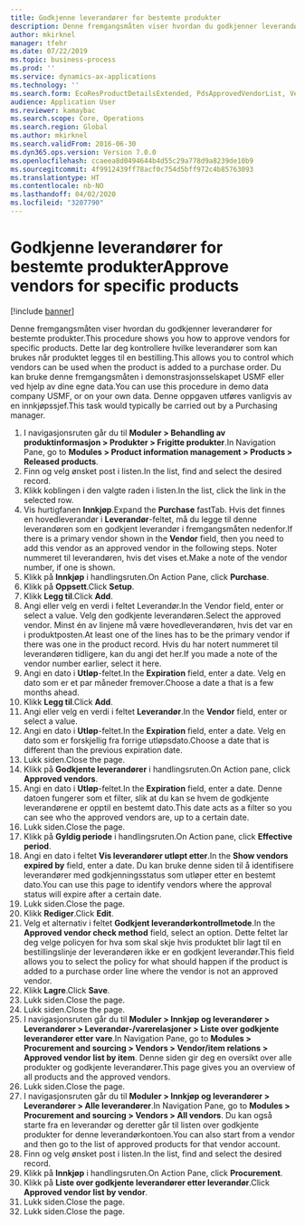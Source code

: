 ```yaml
---
title: Godkjenne leverandører for bestemte produkter
description: Denne fremgangsmåten viser hvordan du godkjenner leverandører for bestemte produkter.
author: mkirknel
manager: tfehr
ms.date: 07/22/2019
ms.topic: business-process
ms.prod: ''
ms.service: dynamics-ax-applications
ms.technology: ''
ms.search.form: EcoResProductDetailsExtended, PdsApprovedVendorList, VendTable
audience: Application User
ms.reviewer: kamaybac
ms.search.scope: Core, Operations
ms.search.region: Global
ms.author: mkirknel
ms.search.validFrom: 2016-06-30
ms.dyn365.ops.version: Version 7.0.0
ms.openlocfilehash: ccaeea8d0494644b4d55c29a778d9a8239de10b9
ms.sourcegitcommit: 4f9912439ff78acf0c754d5bff972c4b85763093
ms.translationtype: HT
ms.contentlocale: nb-NO
ms.lasthandoff: 04/02/2020
ms.locfileid: "3207790"
---
```

# <a name="approve-vendors-for-specific-products"></a><span data-ttu-id="315d4-103">Godkjenne leverandører for bestemte produkter</span><span class="sxs-lookup"><span data-stu-id="315d4-103">Approve vendors for specific products</span></span>

[!include [banner](../../includes/banner.md)]

<span data-ttu-id="315d4-104">Denne fremgangsmåten viser hvordan du godkjenner leverandører for bestemte produkter.</span><span class="sxs-lookup"><span data-stu-id="315d4-104">This procedure shows you how to approve vendors for specific products.</span></span> <span data-ttu-id="315d4-105">Dette lar deg kontrollere hvilke leverandører som kan brukes når produktet legges til en bestilling.</span><span class="sxs-lookup"><span data-stu-id="315d4-105">This allows you to control which vendors can be used when the product is added to a purchase order.</span></span> <span data-ttu-id="315d4-106">Du kan bruke denne fremgangsmåten i demonstrasjonsselskapet USMF eller ved hjelp av dine egne data.</span><span class="sxs-lookup"><span data-stu-id="315d4-106">You can use this procedure in demo data company USMF, or on your own data.</span></span> <span data-ttu-id="315d4-107">Denne oppgaven utføres vanligvis av en innkjøpssjef.</span><span class="sxs-lookup"><span data-stu-id="315d4-107">This task would typically be carried out by a Purchasing manager.</span></span>

1. <span data-ttu-id="315d4-108">I navigasjonsruten går du til **Moduler > Behandling av produktinformasjon > Produkter > Frigitte produkter**.</span><span class="sxs-lookup"><span data-stu-id="315d4-108">In Navigation Pane, go to **Modules > Product information management > Products > Released products**.</span></span>
2. <span data-ttu-id="315d4-109">Finn og velg ønsket post i listen.</span><span class="sxs-lookup"><span data-stu-id="315d4-109">In the list, find and select the desired record.</span></span>
3. <span data-ttu-id="315d4-110">Klikk koblingen i den valgte raden i listen.</span><span class="sxs-lookup"><span data-stu-id="315d4-110">In the list, click the link in the selected row.</span></span>
4. <span data-ttu-id="315d4-111">Vis hurtigfanen **Innkjøp**.</span><span class="sxs-lookup"><span data-stu-id="315d4-111">Expand the **Purchase** fastTab.</span></span> <span data-ttu-id="315d4-112">Hvis det finnes en hovedleverandør i **Leverandør**-feltet, må du legge til denne leverandøren som en godkjent leverandør i fremgangsmåten nedenfor.</span><span class="sxs-lookup"><span data-stu-id="315d4-112">If there is a primary vendor shown in the **Vendor** field, then you need to add this vendor as an approved vendor in the following steps.</span></span> <span data-ttu-id="315d4-113">Noter nummeret til leverandøren, hvis det vises et.</span><span class="sxs-lookup"><span data-stu-id="315d4-113">Make a note of the vendor number, if one is shown.</span></span>  
5. <span data-ttu-id="315d4-114">Klikk på **Innkjøp** i handlingsruten.</span><span class="sxs-lookup"><span data-stu-id="315d4-114">On Action Pane, click **Purchase**.</span></span>
6. <span data-ttu-id="315d4-115">Klikk på **Oppsett**.</span><span class="sxs-lookup"><span data-stu-id="315d4-115">Click **Setup**.</span></span>
7. <span data-ttu-id="315d4-116">Klikk **Legg til**.</span><span class="sxs-lookup"><span data-stu-id="315d4-116">Click **Add**.</span></span>
8. <span data-ttu-id="315d4-117">Angi eller velg en verdi i feltet Leverandør.</span><span class="sxs-lookup"><span data-stu-id="315d4-117">In the Vendor field, enter or select a value.</span></span> <span data-ttu-id="315d4-118">Velg den godkjente leverandøren.</span><span class="sxs-lookup"><span data-stu-id="315d4-118">Select the approved vendor.</span></span> <span data-ttu-id="315d4-119">Minst én av linjene må være hovedleverandøren, hvis det var en i produktposten.</span><span class="sxs-lookup"><span data-stu-id="315d4-119">At least one of the lines has to be the primary vendor if there was one in the product record.</span></span> <span data-ttu-id="315d4-120">Hvis du har notert nummeret til leverandøren tidligere, kan du angi det her.</span><span class="sxs-lookup"><span data-stu-id="315d4-120">If you made a note of the vendor number earlier, select it here.</span></span>  
9. <span data-ttu-id="315d4-121">Angi en dato i **Utløp**-feltet.</span><span class="sxs-lookup"><span data-stu-id="315d4-121">In the **Expiration** field, enter a date.</span></span> <span data-ttu-id="315d4-122">Velg en dato som er et par måneder fremover.</span><span class="sxs-lookup"><span data-stu-id="315d4-122">Choose a date a that is a few months ahead.</span></span>  
10. <span data-ttu-id="315d4-123">Klikk **Legg til**.</span><span class="sxs-lookup"><span data-stu-id="315d4-123">Click **Add**.</span></span>
11. <span data-ttu-id="315d4-124">Angi eller velg en verdi i feltet **Leverandør**.</span><span class="sxs-lookup"><span data-stu-id="315d4-124">In the **Vendor** field, enter or select a value.</span></span>
12. <span data-ttu-id="315d4-125">Angi en dato i **Utløp**-feltet.</span><span class="sxs-lookup"><span data-stu-id="315d4-125">In the **Expiration** field, enter a date.</span></span> <span data-ttu-id="315d4-126">Velg en dato som er forskjellig fra forrige utløpsdato.</span><span class="sxs-lookup"><span data-stu-id="315d4-126">Choose a date that is different than the previous expiration date.</span></span>  
13. <span data-ttu-id="315d4-127">Lukk siden.</span><span class="sxs-lookup"><span data-stu-id="315d4-127">Close the page.</span></span>
14. <span data-ttu-id="315d4-128">Klikk på **Godkjente leverandører** i handlingsruten.</span><span class="sxs-lookup"><span data-stu-id="315d4-128">On Action pane, click **Approved vendors**.</span></span>
15. <span data-ttu-id="315d4-129">Angi en dato i **Utløp**-feltet.</span><span class="sxs-lookup"><span data-stu-id="315d4-129">In the **Expiration** field, enter a date.</span></span> <span data-ttu-id="315d4-130">Denne datoen fungerer som et filter, slik at du kan se hvem de godkjente leverandørene er opptil en bestemt dato.</span><span class="sxs-lookup"><span data-stu-id="315d4-130">This date acts as a filter so you can see who the approved vendors are, up to a certain date.</span></span>  
16. <span data-ttu-id="315d4-131">Lukk siden.</span><span class="sxs-lookup"><span data-stu-id="315d4-131">Close the page.</span></span>
17. <span data-ttu-id="315d4-132">Klikk på **Gyldig periode** i handlingsruten.</span><span class="sxs-lookup"><span data-stu-id="315d4-132">On Action pane, click **Effective period**.</span></span>
18. <span data-ttu-id="315d4-133">Angi en dato i feltet **Vis leverandører utløpt etter**.</span><span class="sxs-lookup"><span data-stu-id="315d4-133">In the **Show vendors expired by** field, enter a date.</span></span> <span data-ttu-id="315d4-134">Du kan bruke denne siden til å identifisere leverandører med godkjenningsstatus som utløper etter en bestemt dato.</span><span class="sxs-lookup"><span data-stu-id="315d4-134">You can use this page to identify vendors where the approval status will expire after a certain date.</span></span>  
19. <span data-ttu-id="315d4-135">Lukk siden.</span><span class="sxs-lookup"><span data-stu-id="315d4-135">Close the page.</span></span>
20. <span data-ttu-id="315d4-136">Klikk **Rediger**.</span><span class="sxs-lookup"><span data-stu-id="315d4-136">Click **Edit**.</span></span>
21. <span data-ttu-id="315d4-137">Velg et alternativ i feltet **Godkjent leverandørkontrollmetode**.</span><span class="sxs-lookup"><span data-stu-id="315d4-137">In the **Approved vendor check method** field, select an option.</span></span> <span data-ttu-id="315d4-138">Dette feltet lar deg velge policyen for hva som skal skje hvis produktet blir lagt til en bestillingslinje der leverandøren ikke er en godkjent leverandør.</span><span class="sxs-lookup"><span data-stu-id="315d4-138">This field allows you to select the policy for what should happen if the product is added to a purchase order line where the vendor is not an approved vendor.</span></span>  
22. <span data-ttu-id="315d4-139">Klikk **Lagre**.</span><span class="sxs-lookup"><span data-stu-id="315d4-139">Click **Save**.</span></span>
23. <span data-ttu-id="315d4-140">Lukk siden.</span><span class="sxs-lookup"><span data-stu-id="315d4-140">Close the page.</span></span>
24. <span data-ttu-id="315d4-141">Lukk siden.</span><span class="sxs-lookup"><span data-stu-id="315d4-141">Close the page.</span></span>
25. <span data-ttu-id="315d4-142">I navigasjonsruten går du til **Moduler > Innkjøp og leverandører > Leverandører > Leverandør-/varerelasjoner > Liste over godkjente leverandører etter vare**.</span><span class="sxs-lookup"><span data-stu-id="315d4-142">In Navigation Pane, go to **Modules > Procurement and sourcing > Vendors > Vendor/item relations > Approved vendor list by item**.</span></span> <span data-ttu-id="315d4-143">Denne siden gir deg en oversikt over alle produkter og godkjente leverandører.</span><span class="sxs-lookup"><span data-stu-id="315d4-143">This page gives you an overview of all products and the approved vendors.</span></span>  
26. <span data-ttu-id="315d4-144">Lukk siden.</span><span class="sxs-lookup"><span data-stu-id="315d4-144">Close the page.</span></span>
27. <span data-ttu-id="315d4-145">I navigasjonsruten går du til **Moduler > Innkjøp og leverandører > Leverandører > Alle leverandører**.</span><span class="sxs-lookup"><span data-stu-id="315d4-145">In Navigation Pane, go to **Modules > Procurement and sourcing > Vendors > All vendors**.</span></span> <span data-ttu-id="315d4-146">Du kan også starte fra en leverandør og deretter går til listen over godkjente produkter for denne leverandørkontoen.</span><span class="sxs-lookup"><span data-stu-id="315d4-146">You can also start from a vendor and then go to the list of approved products for that vendor account.</span></span>  
28. <span data-ttu-id="315d4-147">Finn og velg ønsket post i listen.</span><span class="sxs-lookup"><span data-stu-id="315d4-147">In the list, find and select the desired record.</span></span>
29. <span data-ttu-id="315d4-148">Klikk på **Innkjøp** i handlingsruten.</span><span class="sxs-lookup"><span data-stu-id="315d4-148">On Action Pane, click **Procurement**.</span></span>
30. <span data-ttu-id="315d4-149">Klikk på **Liste over godkjente leverandører etter leverandør**.</span><span class="sxs-lookup"><span data-stu-id="315d4-149">Click **Approved vendor list by vendor**.</span></span>
31. <span data-ttu-id="315d4-150">Lukk siden.</span><span class="sxs-lookup"><span data-stu-id="315d4-150">Close the page.</span></span>
32. <span data-ttu-id="315d4-151">Lukk siden.</span><span class="sxs-lookup"><span data-stu-id="315d4-151">Close the page.</span></span>


